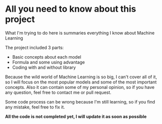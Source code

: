 # All you need to know about this project

What I'm trying to do here is summaries everything I know about Machine Learning

The project included 3 parts:
- Basic concepts about each model
- Formula and some using advantage
- Coding with and without library

Because the wild world of Machine Learning is so big, I can't cover all of it, so I will focus on the most popular models and some of the most important concepts. Also it can contain some of my personal opinion, so if you have any question, feel free to contact me or pull request.

Some code process can be wrong because I'm still learning, so if you find any mistake, feel free to fix it.

**All the code is not completed yet, I will update it as soon as possible**